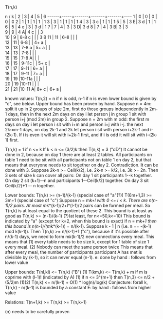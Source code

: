 T(n,k) 

n / k |  2  |  3    |  4    |  5    |  6
------+-----+-------+-------+-------+----
  1   |  0  |  0    |  0    |  0    |  0
  2   |  1  |  1    |  1    |  1    |  1
  3   |  3  |  1    |  1    |  1    |  1
  4   |  3  |  3  c |  1    |  1    |  1
  5   |  5  |  3   E|  3  d |  1    |  1
  6   |  5  |  4  e |  3    |  3  d |  1
  7   |  7  |  4    |  3    |  3   D|  3  d
  8   |  7  |  4    |  3   B|  3    |  3  
  9   |  9  |  4   A|  4  c |       |  3  
  10  |  9  | 6-8 c |       |       |  3   B
  11  | 11  | 6-8   |       |       |  
  12  | 11  | 6-8   |       |  4+ a |  
  13  | 13  | 7-8 a |  5+ a |       |  
  14  | 13  | 7-8   |       |       |  
  15  | 15  | 7-8  A|       |       |  
  16  | 15  | 9-11c |       |  5+ c |  
  17  | 17  | 9-11  |  6+ a |       |  
  18  | 17  | 9-11  |  7+ a |       |  
  19  | 19  |10-11a |       |       |  
  20  | 19  |10-11  |       |       |  
  21  | 21  |10-11 A|  8+ c |  6+ a |  

known values:
T(n,2) = n if n is odd, n-1 if n is even 
  lower bound is given by "c", see below. Upper bound has been proven by hand.
    Suppose n = 4m: 
      split it up in 2 groups of size 2m, first do those groups independently in 2m-1 days, then in the next 2m days on day i let person j in group 1 sit with person i+j (mod 2m) in group 2.
    Suppose n = 2m with m odd: 
      the first m days on day i let person i sit with i+m and person i+j with i-j.
      the next 2k:=m-1 days, on day 2k-1 and 2k let person i sit with person i+2k-1 and i-(2k-1). If i is even it will sit with i+2k-1 first, and if i is odd it will sit with i-(2k-1) first.

T(n,k) = 1 if n <= k
If k < n <= (3/2)k then T(n,k) = 3 ("dD")
  It cannot be done in 2, because on day 1 there are at least 2 tables. All participants on table 1 need to be sit with all participants not on table 1 on day 2, but that means that everyone needs to sit together on day 2. Contradiction.
  It can be done with 3. Suppose 2k-n >= Ceil(k/2), i.e. 2k-n >= k/2, i.e. 3k >= 2n.
  Then 3 sets of size k can cover all pairs: 
    On day 1 sit participants 1--k together.
    On day 2 sit (k+1)--n and participants 1--Ceil(k/2) together.
    On day 3 sit Ceil(k/2)+1 -- n together.


Lower bounds: 
T(n,k) >= (n-1)/(k-1) (special case of "a"(?))
T(6m+1,3) >= 3m+1 (special case of "c")
Suppose n = m*k+l with 0 <= l < k.
  There are n(n-1)/2 pairs. 
  At most m*k*(k-1)/2+l*(l-1)/2 pairs can be formed per meal.
  So T(n,k) is at least equal to the quotient of these 2.
  This bound is at least as good as T(n,k) >= (n-1)/(k-1) (?)(at least, for n<=50,k<=10)
  This bound is indicated by "a" (except for k=2, when this bound is exact)
If n = m*k+1 then this bound is n(n-1)/(m*k*(k-1)) = n/(k-1). 
  Suppose k - 1 | n (i.e. n == -(k-1) mod k(k-1)). Then
  T(n,k) >= n/(k-1)+1 ("c"), because if it's possible after n/(k-1) days, we need to form m*k*(k-1)/2 new connections every meal. This means that
  (1) every table needs to be size k, except for 1 table of size 1 every meal.
  (2) Nobody can meet the same person twice
  This means that after every meal, the number of participants participant A has met is divisible by (k-1), so it can never equal (n-1).
  e: done by hand
  <empty>: follows from lower value


Upper bounds:
T(nl,kl) <= T(n,k) ("B")
(1) T(km,k) <= T(m,k) + m if m is coprime with (l-1)! (indicated by A)
(1) if n <= 3^{m+1} then T(n,3) <= n/2 + (5/2)m
(1)(2) T(n,k) <= n/(k-1) + O(1) * log(n)/log(k)
Conjecture: forall k, T(n,k) - n/(k-1) is bounded by a constant
E: by hand
<empty>: follows from higher value

Relations:
T(n+1,k) >= T(n,k) >= T(n,k+1) <empty>



(n) needs to be carefully proven




